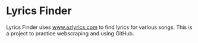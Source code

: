 # **Lyrics Finder**

Lyrics Finder uses www.azlyrics.com to find lyrics for various songs. This is a project to practice webscraping and using GitHub. 

